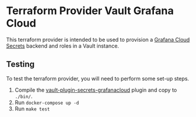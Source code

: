 # Terraform Provider Vault Grafana Cloud

This terraform provider is intended to be used to provision a [Grafana Cloud Secrets](https://github.com/form3tech-oss/vault-plugin-secrets-grafanacloud) backend and roles in a Vault instance.

## Testing

To test the terraform provider, you will need to perform some set-up steps.

1. Compile the [vault-plugin-secrets-grafanacloud](https://github.com/form3tech-oss/vault-plugin-secrets-grafanacloud) plugin and copy to `./bin/`.
2. Run `docker-compose up -d`
3. Run `make test`
